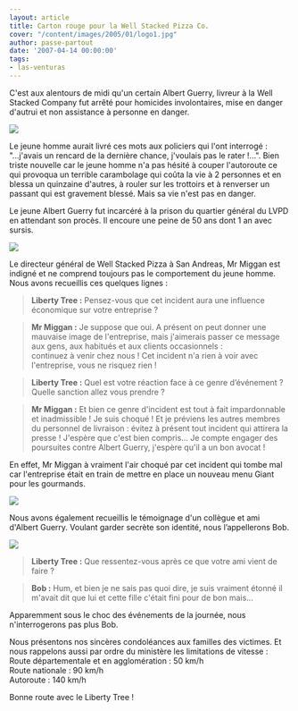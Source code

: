 ```yaml
---
layout: article
title: Carton rouge pour la Well Stacked Pizza Co.
cover: "/content/images/2005/01/logo1.jpg"
author: passe-partout
date: '2007-04-14 00:00:00'
tags:
- las-venturas
---
```


C'est aux alentours de midi qu'un certain Albert Guerry, livreur à la Well Stacked Company fut arrêté pour homicides involontaires, mise en danger d'autrui et non assistance à personne en danger.

![](/content/images/2005/01/pizaboy1.jpg)

Le jeune homme aurait livré ces mots aux policiers qui l'ont interrogé : "...j'avais un rencard de la dernière chance, j'voulais pas le rater !...". Bien triste nouvelle car le jeune homme n'a pas hésité à couper l'autoroute ce qui provoqua un terrible carambolage qui coûta la vie à 2 personnes et en blessa un quinzaine d'autres, à rouler sur les trottoirs et à renverser un passant qui est gravement blessé. Mais sa vie n'est pas en danger.

Le jeune Albert Guerry fut incarcéré à la prison du quartier général du LVPD en attendant son procès. Il encoure une peine de 50 ans dont 1 an avec sursis.

![](/content/images/2005/01/LVPDprison_.jpg)

Le directeur général de Well Stacked Pizza à San Andreas, Mr Miggan est indigné et ne comprend toujours pas le comportement du jeune homme. Nous avons recueillis ces quelques lignes :

> **Liberty Tree :** Pensez-vous que cet incident aura une influence économique sur votre entreprise ?

> **Mr Miggan :** Je suppose que oui. A présent on peut donner une mauvaise image de l'entreprise, mais j'aimerais passer ce message aux gens, aux habitués et aux clients occasionnels :  
> continuez à venir chez nous ! Cet incident n'a rien à voir avec l'entreprise, vous ne risquez rien !

> **Liberty Tree :** Quel est votre réaction face à ce genre d’événement ? Quelle sanction allez vous prendre ?

> **Mr Miggan :** Et bien ce genre d'incident est tout à fait impardonnable et inadmissible ! Je suis choqué ! Et je préviens les autres membres du personnel de livraison : évitez à présent tout incident qui attirera la presse ! J'espère que c'est bien compris... Je compte engager des poursuites contre Albert Guerry, j'espère qu'il a un bon avocat !

En effet, Mr Miggan à vraiment l'air choqué par cet incident qui tombe mal car l'entreprise était en train de mettre en place un nouveau menu Giant pour les gourmands.

![](/content/images/2005/01/miggan.jpg)

Nous avons également recueillis le témoignage d'un collègue et ami d'Albert Guerry. Voulant garder secrète son identité, nous l’appellerons Bob.

![](/content/images/2005/01/pizaboy2.jpg)

> **Liberty Tree :** Que ressentez-vous après ce que votre ami vient de faire ?

> **Bob :** Hum, et bien je ne sais pas quoi dire, je suis vraiment étonné il m'avait dit que lui et cette fille c'était fini pour de bon mais...

Apparemment sous le choc des événements de la journée, nous n'interrogerons pas plus Bob.

Nous présentons nos sincères condoléances aux familles des victimes. Et nous rappelons aussi par ordre du ministère les limitations de vitesse :  
Route départementale et en agglomération : 50 km/h  
Route nationale : 90 km/h  
Autoroute : 140 km/h

Bonne route avec le Liberty Tree !